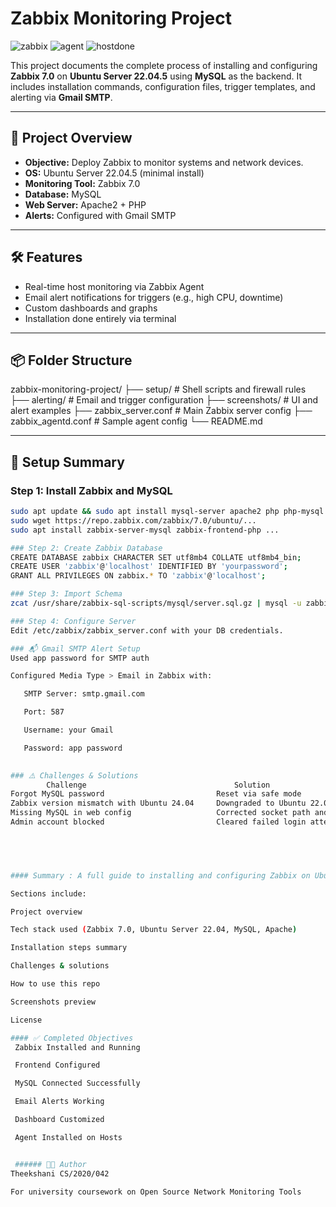 # Zabbix Monitoring Project
![zabbix](https://i.ibb.co/zW20mNcb/Screenshot-2025-04-15-191835.png)
![agent](https://i.ibb.co/sdJ58TGp/Screenshot-2025-04-15-192056.png)
![hostdone](https://i.ibb.co/B57k9kqT/Screenshot-2025-04-15-191741.png)

This project documents the complete process of installing and configuring **Zabbix 7.0** on **Ubuntu Server 22.04.5** using **MySQL** as the backend. It includes installation commands, configuration files, trigger templates, and alerting via **Gmail SMTP**.

---

## 📌 Project Overview

- **Objective:** Deploy Zabbix to monitor systems and network devices.
- **OS:** Ubuntu Server 22.04.5 (minimal install)
- **Monitoring Tool:** Zabbix 7.0
- **Database:** MySQL
- **Web Server:** Apache2 + PHP
- **Alerts:** Configured with Gmail SMTP

---

## 🛠️ Features

- Real-time host monitoring via Zabbix Agent
- Email alert notifications for triggers (e.g., high CPU, downtime)
- Custom dashboards and graphs
- Installation done entirely via terminal

---

## 📦 Folder Structure

zabbix-monitoring-project/ ├── setup/ # Shell scripts and firewall rules ├── alerting/ # Email and trigger configuration ├── screenshots/ # UI and alert examples ├── zabbix_server.conf # Main Zabbix server config ├── zabbix_agentd.conf # Sample agent config └── README.md


---

## 🚀 Setup Summary

### Step 1: Install Zabbix and MySQL
```bash
sudo apt update && sudo apt install mysql-server apache2 php php-mysql
sudo wget https://repo.zabbix.com/zabbix/7.0/ubuntu/...
sudo apt install zabbix-server-mysql zabbix-frontend-php ...

### Step 2: Create Zabbix Database
CREATE DATABASE zabbix CHARACTER SET utf8mb4 COLLATE utf8mb4_bin;
CREATE USER 'zabbix'@'localhost' IDENTIFIED BY 'yourpassword';
GRANT ALL PRIVILEGES ON zabbix.* TO 'zabbix'@'localhost';

### Step 3: Import Schema
zcat /usr/share/zabbix-sql-scripts/mysql/server.sql.gz | mysql -u zabbix -p zabbix

### Step 4: Configure Server
Edit /etc/zabbix/zabbix_server.conf with your DB credentials.

### 📬 Gmail SMTP Alert Setup
Used app password for SMTP auth

Configured Media Type > Email in Zabbix with:

   SMTP Server: smtp.gmail.com

   Port: 587

   Username: your Gmail

   Password: app password
 

### ⚠️ Challenges & Solutions
        Challenge	                              Solution
Forgot MySQL password	                      Reset via safe mode
Zabbix version mismatch with Ubuntu 24.04	  Downgraded to Ubuntu 22.04.5
Missing MySQL in web config	                  Corrected socket path and used correct DB port
Admin account blocked	                      Cleared failed login attempts in DB manually
 




#### Summary : A full guide to installing and configuring Zabbix on Ubuntu Server 22.04.5 using MySQL, covering system setup, frontend configuration, and real-time monitoring.

Sections include:

Project overview

Tech stack used (Zabbix 7.0, Ubuntu Server 22.04, MySQL, Apache)

Installation steps summary

Challenges & solutions

How to use this repo

Screenshots preview

License

#### ✅ Completed Objectives
 Zabbix Installed and Running

 Frontend Configured

 MySQL Connected Successfully

 Email Alerts Working

 Dashboard Customized

 Agent Installed on Hosts


 ###### 👨‍💻 Author
Theekshani CS/2020/042 

For university coursework on Open Source Network Monitoring Tools

